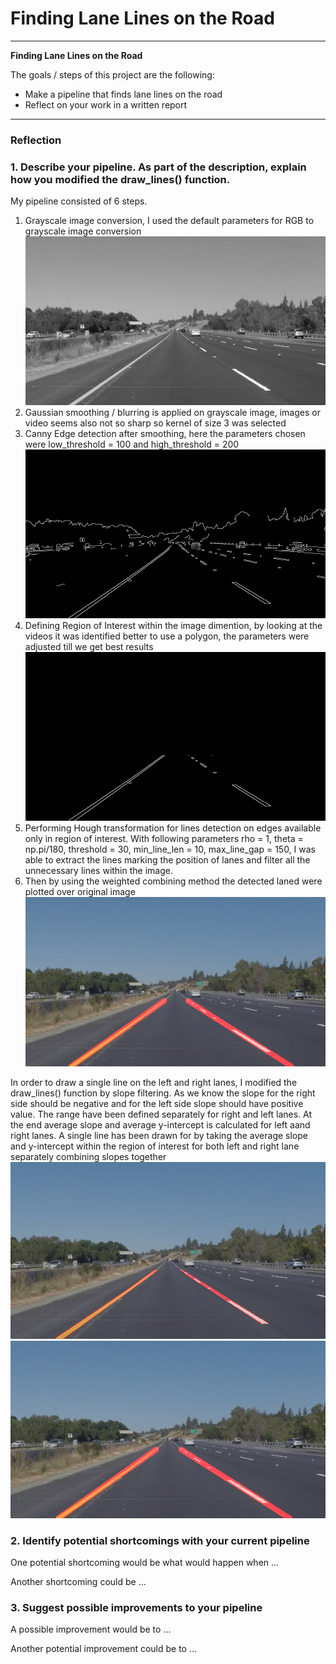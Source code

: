 # **Finding Lane Lines on the Road** 

---

**Finding Lane Lines on the Road**

The goals / steps of this project are the following:
* Make a pipeline that finds lane lines on the road
* Reflect on your work in a written report


[//]: # (Image References)

[image1]: ./test_images_output/gray.jpg "Grayscale"
[image2]: ./test_images_output/edges.jpg "Canny Edge Detection"
[image3]: ./test_images_output/roi_edges.jpg "ROI Edges"
[image4]: ./test_images_output/solidYellowLeft_new.jpg "Final Result"
[image5]: ./test_images_output/solidYellowLeft_old.jpg "Before filtering, averaging, extrapolation"

---

### Reflection

### 1. Describe your pipeline. As part of the description, explain how you modified the draw_lines() function.

My pipeline consisted of 6 steps. 
1) Grayscale image conversion, I used the default parameters for RGB to grayscale image conversion
![alt text][image1]
2) Gaussian smoothing / blurring is applied on grayscale image, images or video seems also not so sharp so kernel of size 3 was selected
3) Canny Edge detection after smoothing, here the parameters chosen were low_threshold = 100 and high_threshold = 200
![alt text][image2]
4) Defining Region of Interest within the image dimention,  by looking at the videos it was identified better to use a polygon, the parameters were adjusted till we get best results
![alt text][image3]
5) Performing Hough transformation for lines detection on edges available only in region of interest. With following parameters rho = 1, theta = np.pi/180, threshold = 30, min_line_len = 10, max_line_gap = 150, I was able to extract the lines marking the position of lanes and filter all the unnecessary lines within the image.
6) Then by using the weighted combining method the detected laned were plotted over original image
![alt text][image4]

In order to draw a single line on the left and right lanes, I modified the draw_lines() function by slope filtering.
As we know the slope for the right side should be negative and for the left side slope should have positive value. The range have been defined separately for right and left lanes. At the end average slope and average y-intercept is calculated for left aand right lanes. A single line has been drawn for by taking the average slope and y-intercept within the region of interest for both left and right lane separately
combining slopes together
![alt text][image5]
![alt text][image4]


### 2. Identify potential shortcomings with your current pipeline


One potential shortcoming would be what would happen when ... 

Another shortcoming could be ...


### 3. Suggest possible improvements to your pipeline

A possible improvement would be to ...

Another potential improvement could be to ...
